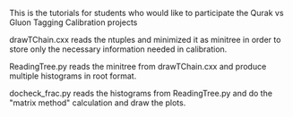This is the tutorials for students who would like to participate the Qurak vs Gluon Tagging Calibration projects


drawTChain.cxx reads the ntuples and minimized it as minitree in order to store only the necessary information needed in calibration.

ReadingTree.py reads the minitree from drawTChain.cxx and produce multiple histograms in root format.

docheck_frac.py reads the histograms from ReadingTree.py and do the "matrix method" calculation and draw the plots.
